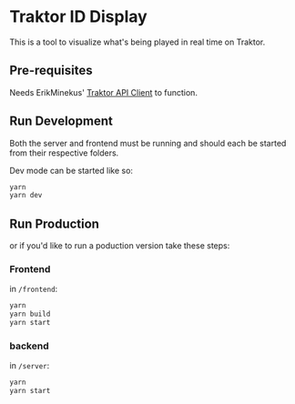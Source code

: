 # Traktor ID Display

This is a tool to visualize what's being played in real time on Traktor.

## Pre-requisites

Needs ErikMinekus' [Traktor API Client](https://github.com/ErikMinekus/traktor-api-client) to function.

## Run Development

Both the server and frontend must be running and should each be started from their respective folders.

Dev mode can be started like so:

```bash
yarn
yarn dev
```

## Run Production

or if you'd like to run a poduction version take these steps:

### Frontend

in `/frontend`:

```bash
yarn
yarn build
yarn start
```

### backend

in `/server`:

```bash
yarn
yarn start
```
